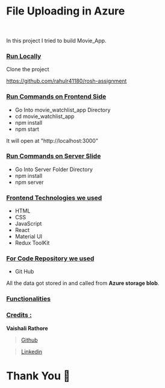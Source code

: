 # File Uploading in Azure  &nbsp;   &nbsp;   &nbsp;   &nbsp;   &nbsp; &nbsp;   &nbsp;   &nbsp;   &nbsp;   &nbsp; &nbsp;   &nbsp;   &nbsp;   &nbsp;   &nbsp; &nbsp;   &nbsp;   &nbsp;   &nbsp;   &nbsp;  &nbsp;   &nbsp;    &nbsp;   &nbsp;   &nbsp;   &nbsp;


In this project I  tried to build Movie_App.

<div style='page-break-after: always'></div>

### <u>Run Locally</u>

Clone the project

https://github.com/rahulr41180/rosh-assignment

### <u>Run Commands on Frontend Side</u>
- Go Into movie_watchlist_app Directory
- cd movie_watchlist_app
- npm install
- npm start

It will open at "http://localhost:3000"

### <u>Run Commands on Server Slide</u>
- Go Into Server Folder Directory
- npm install
- npm server

<div style='page-break-after: always'></div>

### <u>Frontend Technologies we used</u>

- HTML
- CSS
- JavaScript
- React
- Material UI
- Redux ToolKit

### <u>For Code Repository we used</u>

- Git Hub

All the data got stored in and called from <b>Azure storage blob</b>.

<div style='page-break-after: always'></div>

### <u>Functionalities</u>


<div style='page-break-after: always'></div>

### <u>Credits :</u>

<b>Vaishali Rathore</b>

> <a href="https://github.com/vaishali2k11" target="_blank">Github</a>

> <a href="https://www.linkedin.com/in/vaishali-rathore-1b67021b8" target="_blank">Linkedin</a>

# Thank You :sparkling_heart:
